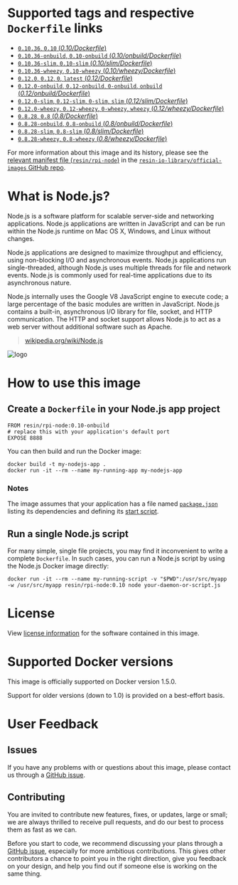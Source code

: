 # Supported tags and respective `Dockerfile` links

-	[`0.10.36`, `0.10` (*0.10/Dockerfile*)](https://github.com/resin-io-library/docker-node/blob/5bca320dbf01b25125a2785fe3aeddea644f57c4/0.10/Dockerfile)
-	[`0.10.36-onbuild`, `0.10-onbuild` (*0.10/onbuild/Dockerfile*)](https://github.com/resin-io-library/docker-node/blob/0a0c83fa341710b6a55a07c3eadc9a44a6bc84fe/0.10/onbuild/Dockerfile)
-	[`0.10.36-slim`, `0.10-slim` (*0.10/slim/Dockerfile*)](https://github.com/resin-io-library/docker-node/blob/5bca320dbf01b25125a2785fe3aeddea644f57c4/0.10/slim/Dockerfile)
-	[`0.10.36-wheezy`, `0.10-wheezy` (*0.10/wheezy/Dockerfile*)](https://github.com/resin-io-library/docker-node/blob/5bca320dbf01b25125a2785fe3aeddea644f57c4/0.10/wheezy/Dockerfile)
-	[`0.12.0`, `0.12`, `0`, `latest` (*0.12/Dockerfile*)](https://github.com/resin-io-library/docker-node/blob/5bca320dbf01b25125a2785fe3aeddea644f57c4/0.12/Dockerfile)
-	[`0.12.0-onbuild`, `0.12-onbuild`, `0-onbuild`, `onbuild` (*0.12/onbuild/Dockerfile*)](https://github.com/resin-io-library/docker-node/blob/0a0c83fa341710b6a55a07c3eadc9a44a6bc84fe/0.12/onbuild/Dockerfile)
-	[`0.12.0-slim`, `0.12-slim`, `0-slim`, `slim` (*0.12/slim/Dockerfile*)](https://github.com/resin-io-library/docker-node/blob/5bca320dbf01b25125a2785fe3aeddea644f57c4/0.12/slim/Dockerfile)
-	[`0.12.0-wheezy`, `0.12-wheezy`, `0-wheezy`, `wheezy` (*0.12/wheezy/Dockerfile*)](https://github.com/resin-io-library/docker-node/blob/5bca320dbf01b25125a2785fe3aeddea644f57c4/0.12/wheezy/Dockerfile)
-	[`0.8.28`, `0.8` (*0.8/Dockerfile*)](https://github.com/resin-io-library/docker-node/blob/0de2ce005deb23a5ec9eaa667c5f6128ec323f79/0.8/Dockerfile)
-	[`0.8.28-onbuild`, `0.8-onbuild` (*0.8/onbuild/Dockerfile*)](https://github.com/resin-io-library/docker-node/blob/0de2ce005deb23a5ec9eaa667c5f6128ec323f79/0.8/onbuild/Dockerfile)
-	[`0.8.28-slim`, `0.8-slim` (*0.8/slim/Dockerfile*)](https://github.com/resin-io-library/docker-node/blob/d7af46b394ccb3f4d9527cdd01e85b44edd2366b/0.8/slim/Dockerfile)
-	[`0.8.28-wheezy`, `0.8-wheezy` (*0.8/wheezy/Dockerfile*)](https://github.com/resin-io-library/docker-node/blob/0a0c83fa341710b6a55a07c3eadc9a44a6bc84fe/0.8/wheezy/Dockerfile)

For more information about this image and its history, please see the [relevant manifest file (`resin/rpi-node`)](https://github.com/resin-io-library/official-images/blob/master/library/rpi-node) in the [`resin-io-library/official-images` GitHub repo](https://github.com/resin-io-library/official-images).

# What is Node.js?

Node.js is a software platform for scalable server-side and networking applications. Node.js applications are written in JavaScript and can be run within the Node.js runtime on Mac OS X, Windows, and Linux without changes.

Node.js applications are designed to maximize throughput and efficiency, using non-blocking I/O and asynchronous events. Node.js applications run single-threaded, although Node.js uses multiple threads for file and network events. Node.js is commonly used for real-time applications due to its asynchronous nature.

Node.js internally uses the Google V8 JavaScript engine to execute code; a large percentage of the basic modules are written in JavaScript. Node.js contains a built-in, asynchronous I/O library for file, socket, and HTTP communication. The HTTP and socket support allows Node.js to act as a web server without additional software such as Apache.

> [wikipedia.org/wiki/Node.js](https://en.wikipedia.org/wiki/Node.js)

![logo](https://raw.githubusercontent.com/resin-io-library/docs/master/rpi-node/logo.png)

# How to use this image

## Create a `Dockerfile` in your Node.js app project

	FROM resin/rpi-node:0.10-onbuild
	# replace this with your application's default port
	EXPOSE 8888

You can then build and run the Docker image:

	docker build -t my-nodejs-app .
	docker run -it --rm --name my-running-app my-nodejs-app

### Notes

The image assumes that your application has a file named [`package.json`](https://docs.npmjs.com/files/package.json) listing its dependencies and defining its [start script](https://docs.npmjs.com/misc/scripts#default-values).

## Run a single Node.js script

For many simple, single file projects, you may find it inconvenient to write a complete `Dockerfile`. In such cases, you can run a Node.js script by using the Node.js Docker image directly:

	docker run -it --rm --name my-running-script -v "$PWD":/usr/src/myapp -w /usr/src/myapp resin/rpi-node:0.10 node your-daemon-or-script.js

# License

View [license information](https://github.com/joyent/node/blob/master/LICENSE) for the software contained in this image.

# Supported Docker versions

This image is officially supported on Docker version 1.5.0.

Support for older versions (down to 1.0) is provided on a best-effort basis.

# User Feedback

## Issues

If you have any problems with or questions about this image, please contact us through a [GitHub issue](https://github.com/resin-io-library/docker-node/issues).

## Contributing

You are invited to contribute new features, fixes, or updates, large or small; we are always thrilled to receive pull requests, and do our best to process them as fast as we can.

Before you start to code, we recommend discussing your plans through a [GitHub issue](https://github.com/resin-io-library/docker-node/issues), especially for more ambitious contributions. This gives other contributors a chance to point you in the right direction, give you feedback on your design, and help you find out if someone else is working on the same thing.
